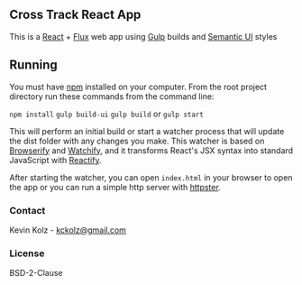 ## Cross Track React App

This is a [React](https://facebook.github.io/react/) + [Flux](https://facebook.github.io/flux/) web app using [Gulp](http://gulpjs.com) builds and [Semantic UI](http://semantic-ui.com) styles

## Running

You must have [npm](https://www.npmjs.org/) installed on your computer.
From the root project directory run these commands from the command line:

`npm install`
`gulp build-ui`
`gulp build` or `gulp start`

This will perform an initial build or start a watcher process that will
update the dist folder with any changes you make.  This watcher is
based on [Browserify](http://browserify.org/) and
[Watchify](https://github.com/substack/watchify), and it transforms
React's JSX syntax into standard JavaScript with
[Reactify](https://github.com/andreypopp/reactify).

After starting the watcher, you can open `index.html` in your browser to
open the app or you can run a simple http server with 
[httpster](https://simbco.github.io/httpster/).

### Contact
Kevin Kolz - kckolz@gmail.com

### License
BSD-2-Clause

